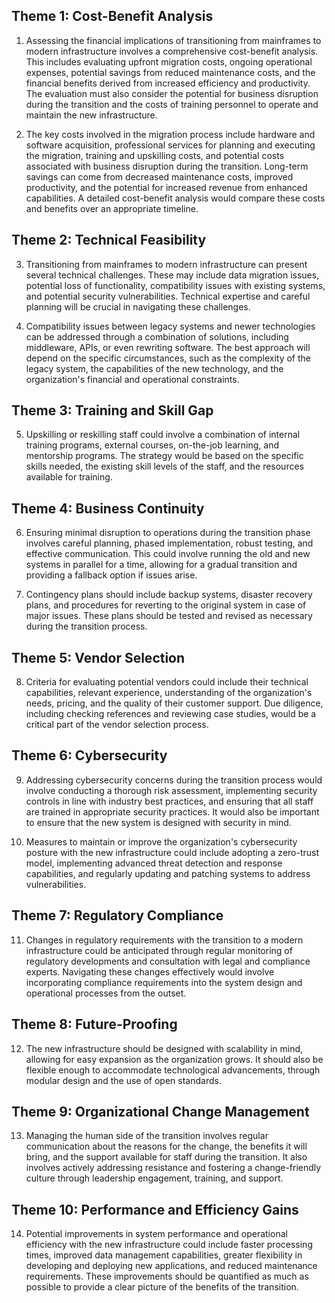 ## Theme 1: Cost-Benefit Analysis

1. Assessing the financial implications of transitioning from mainframes to modern infrastructure involves a comprehensive cost-benefit analysis. This includes evaluating upfront migration costs, ongoing operational expenses, potential savings from reduced maintenance costs, and the financial benefits derived from increased efficiency and productivity. The evaluation must also consider the potential for business disruption during the transition and the costs of training personnel to operate and maintain the new infrastructure.

2. The key costs involved in the migration process include hardware and software acquisition, professional services for planning and executing the migration, training and upskilling costs, and potential costs associated with business disruption during the transition. Long-term savings can come from decreased maintenance costs, improved productivity, and the potential for increased revenue from enhanced capabilities. A detailed cost-benefit analysis would compare these costs and benefits over an appropriate timeline.

## Theme 2: Technical Feasibility

3. Transitioning from mainframes to modern infrastructure can present several technical challenges. These may include data migration issues, potential loss of functionality, compatibility issues with existing systems, and potential security vulnerabilities. Technical expertise and careful planning will be crucial in navigating these challenges.

4. Compatibility issues between legacy systems and newer technologies can be addressed through a combination of solutions, including middleware, APIs, or even rewriting software. The best approach will depend on the specific circumstances, such as the complexity of the legacy system, the capabilities of the new technology, and the organization's financial and operational constraints.

## Theme 3: Training and Skill Gap

5. Upskilling or reskilling staff could involve a combination of internal training programs, external courses, on-the-job learning, and mentorship programs. The strategy would be based on the specific skills needed, the existing skill levels of the staff, and the resources available for training.

## Theme 4: Business Continuity

6. Ensuring minimal disruption to operations during the transition phase involves careful planning, phased implementation, robust testing, and effective communication. This could involve running the old and new systems in parallel for a time, allowing for a gradual transition and providing a fallback option if issues arise.

7. Contingency plans should include backup systems, disaster recovery plans, and procedures for reverting to the original system in case of major issues. These plans should be tested and revised as necessary during the transition process.

## Theme 5: Vendor Selection

8. Criteria for evaluating potential vendors could include their technical capabilities, relevant experience, understanding of the organization's needs, pricing, and the quality of their customer support. Due diligence, including checking references and reviewing case studies, would be a critical part of the vendor selection process.

## Theme 6: Cybersecurity

9. Addressing cybersecurity concerns during the transition process would involve conducting a thorough risk assessment, implementing security controls in line with industry best practices, and ensuring that all staff are trained in appropriate security practices. It would also be important to ensure that the new system is designed with security in mind.

10. Measures to maintain or improve the organization's cybersecurity posture with the new infrastructure could include adopting a zero-trust model, implementing advanced threat detection and response capabilities, and regularly updating and patching systems to address vulnerabilities.

## Theme 7: Regulatory Compliance

11. Changes in regulatory requirements with the transition to a modern infrastructure could be anticipated through regular monitoring of regulatory developments and consultation with legal and compliance experts. Navigating these changes effectively would involve incorporating compliance requirements into the system design and operational processes from the outset.

## Theme 8: Future-Proofing

12. The new infrastructure should be designed with scalability in mind, allowing for easy expansion as the organization grows. It should also be flexible enough to accommodate technological advancements, through modular design and the use of open standards.

## Theme 9: Organizational Change Management

13. Managing the human side of the transition involves regular communication about the reasons for the change, the benefits it will bring, and the support available for staff during the transition. It also involves actively addressing resistance and fostering a change-friendly culture through leadership engagement, training, and support.

## Theme 10: Performance and Efficiency Gains

14. Potential improvements in system performance and operational efficiency with the new infrastructure could include faster processing times, improved data management capabilities, greater flexibility in developing and deploying new applications, and reduced maintenance requirements. These improvements should be quantified as much as possible to provide a clear picture of the benefits of the transition.